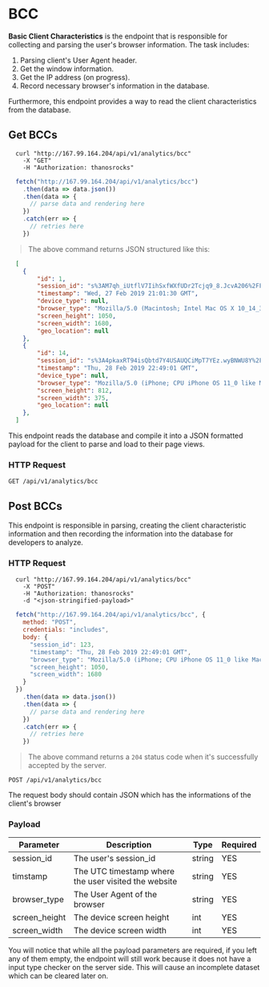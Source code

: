 # BCC

**Basic Client Characteristics** is the endpoint that is responsible for collecting and parsing the user's browser information. The task includes:

1. Parsing client's User Agent header.
2. Get the window information.
3. Get the IP address (on progress).
4. Record necessary browser's information in the database.

Furthermore, this endpoint provides a way to read the client characteristics from the database.

## Get BCCs

```shell
  curl "http://167.99.164.204/api/v1/analytics/bcc"
    -X "GET"
    -H "Authorization: thanosrocks"
```

```javascript
  fetch("http://167.99.164.204/api/v1/analytics/bcc")
    .then(data => data.json())
    .then(data => {
      // parse data and rendering here
    })
    .catch(err => {
      // retries here
    })
```

> The above command returns JSON structured like this:

```json
  [
    {
        "id": 1,
        "session_id": "s%3AM7qh_iUtflV7IihSxfWXfUDr2Tcjq9_8.JcvA206%2FFyn%2FPfNBpak6gvPC3irutgdvPmK8Y%2F8DhvI",
        "timestamp": "Wed, 27 Feb 2019 21:01:30 GMT",
        "device_type": null,
        "browser_type": "Mozilla/5.0 (Macintosh; Intel Mac OS X 10_14_3) AppleWebKit/537.36 (KHTML, like Gecko) Chrome/72.0.3626.119 Safari/537.36",
        "screen_height": 1050,
        "screen_width": 1680,
        "geo_location": null
    },
    {
        "id": 14,
        "session_id": "s%3A4pkaxRT94isQbtd7Y4USAUQCiMpT7YEz.wyBNWU8Y%2F6FhBvpX2ODuQUIEJTqQYIiW3RcRb%2B3SRNA",
        "timestamp": "Thu, 28 Feb 2019 22:49:01 GMT",
        "device_type": null,
        "browser_type": "Mozilla/5.0 (iPhone; CPU iPhone OS 11_0 like Mac OS X) AppleWebKit/604.1.38 (KHTML, like Gecko) Version/11.0 Mobile/15A372 Safari/604.1",
        "screen_height": 812,
        "screen_width": 375,
        "geo_location": null
    },
  ]
```

This endpoint reads the database and compile it into a JSON formatted payload for the client to parse and load to their page views. 

### HTTP Request

`GET /api/v1/analytics/bcc`

## Post BCCs

This endpoint is responsible in parsing, creating the client characteristic information and then recording the information into the database for developers to analyze.

### HTTP Request

```shell
  curl "http://167.99.164.204/api/v1/analytics/bcc"
    -X "POST"
    -H "Authorization: thanosrocks"
    -d "<json-stringified-payload>"
```

```javascript
  fetch("http://167.99.164.204/api/v1/analytics/bcc", {
    method: "POST",
    credentials: "includes",
    body: {
      "session_id": 123,
      "timestamp": "Thu, 28 Feb 2019 22:49:01 GMT",
      "browser_type": "Mozilla/5.0 (iPhone; CPU iPhone OS 11_0 like Mac OS X) AppleWebKit/604.1.38 (KHTML, like Gecko) Version/11.0 Mobile/15A372 Safari/604.1",
      "screen_height": 1050,
      "screen_width": 1680
    }
  })
    .then(data => data.json())
    .then(data => {
      // parse data and rendering here
    })
    .catch(err => {
      // retries here
    })
```

> The above command returns a `204` status code when it's successfully accepted by the server.

`POST /api/v1/analytics/bcc`

The request body should contain JSON which has the informations of the client's browser

### Payload

Parameter | Description | Type | Required
--------- | ----------- | ---- | --------
session_id | The user's session_id | string | YES
timstamp | The UTC timestamp where the user visited the website | string | YES
browser_type | The User Agent of the browser | string | YES
screen_height | The device screen height | int | YES
screen_width | The device screen width | int | YES

<aside class="notice">
  You will notice that while all the payload parameters are required, if you left any of them empty, the endpoint will still work because it does not have a input type checker on the server side. This will cause an incomplete dataset which can be cleared later on.
</aside>

